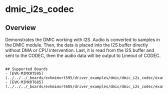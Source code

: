 # dmic_i2s_codec

## Overview
Demonstrates the DMIC working with I2S. Audio is converted to samples in the DMIC module.
Then, the data is placed into the I2S buffer directly without DMA or CPU intervention. Last, it is read from the I2S buffer and sent
to the CODEC, then the audio data will be output to Lineout of CODEC.
~~~~~~~~~~~~~~~~~~~~~~~~~~~~~~~~~~~

## Supported Boards
- [EVK-MIMXRT595](../../../_boards/evkmimxrt595/driver_examples/dmic/dmic_i2s_codec/example_board_readme.md)
- [EVK-MIMXRT685](../../../_boards/evkmimxrt685/driver_examples/dmic/dmic_i2s_codec/example_board_readme.md)

